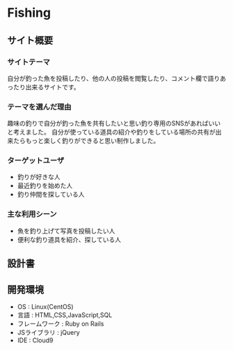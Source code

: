 # Fishing

## サイト概要

### サイトテーマ

自分が釣った魚を投稿したり、他の人の投稿を閲覧したり、コメント欄で語りあったり出来るサイトです。

### テーマを選んだ理由

趣味の釣りで自分が釣った魚を共有したいと思い釣り専用のSNSがあればいいと考えました。
自分が使っている道具の紹介や釣りをしている場所の共有が出来たらもっと楽しく釣りができると思い制作しました。


### ターゲットユーザ
- 釣りが好きな人
- 最近釣りを始めた人
- 釣り仲間を探している人

### 主な利用シーン
- 魚を釣り上げて写真を投稿したい人
- 便利な釣り道具を紹介、探している人


## 設計書


## 開発環境
- OS : Linux(CentOS)
- 言語 : HTML,CSS,JavaScript,SQL
- フレームワーク : Ruby on Rails
- JSライブラリ : jQuery
- IDE : Cloud9
